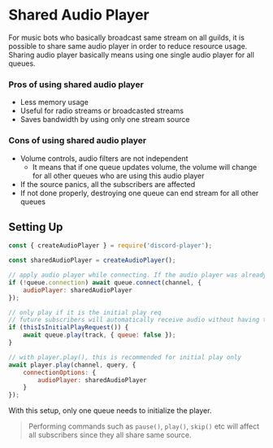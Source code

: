# Shared Audio Player

For music bots who basically broadcast same stream on all guilds, it is possible to share same audio player in order to reduce resource usage.
Sharing audio player basically means using one single audio player for all queues.

### Pros of using shared audio player

* Less memory usage
* Useful for radio streams or broadcasted streams
* Saves bandwidth by using only one stream source

### Cons of using shared audio player

* Volume controls, audio filters are not independent
  - It means that if one queue updates volume, the volume will change for all other queues who are using this audio player
* If the source panics, all the subscribers are affected
* If not done properly, destroying one queue can end stream for all other queues

## Setting Up

```js
const { createAudioPlayer } = require('discord-player');

const sharedAudioPlayer = createAudioPlayer();

// apply audio player while connecting. If the audio player was already playing, this connection will also start playing the audio in sync
if (!queue.connection) await queue.connect(channel, {
    audioPlayer: sharedAudioPlayer
});

// only play if it is the initial play req
// future subscribers will automatically receive audio without having to play a track
if (thisIsInitialPlayRequest()) {
    await queue.play(track, { queue: false });
}

// with player.play(), this is recommended for initial play only
await player.play(channel, query, {
    connectionOptions: {
        audioPlayer: sharedAudioPlayer
    }
});
```

With this setup, only one queue needs to initialize the player.

> Performing commands such as `pause()`, `play()`, `skip()` etc will affect all subscribers since they all share same source.